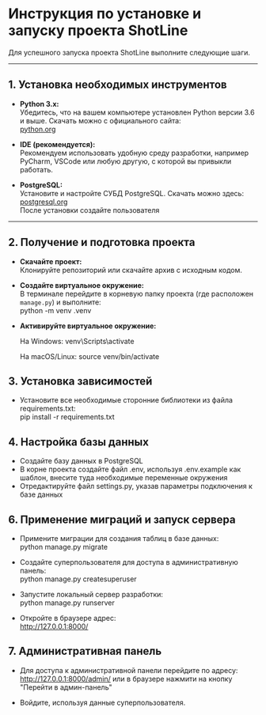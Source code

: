 # Инструкция по установке и запуску проекта ShotLine

Для успешного запуска проекта ShotLine выполните следующие шаги.

---

## 1. Установка необходимых инструментов

- **Python 3.x:**  
  Убедитесь, что на вашем компьютере установлен Python версии 3.6 и выше. Скачать можно с официального сайта:  
  [python.org](https://www.python.org/downloads/)

- **IDE (рекомендуется):**  
  Рекомендуем использовать удобную среду разработки, например PyCharm, VSCode или любую другую, с которой вы привыкли работать.

- **PostgreSQL:**  
  Установите и настройте СУБД PostgreSQL. Скачать можно здесь:  
  [postgresql.org](https://www.postgresql.org/download/)  
  После установки создайте пользователя 

---

## 2. Получение и подготовка проекта

- **Скачайте проект:**  
  Клонируйте репозиторий или скачайте архив с исходным кодом.

- **Создайте виртуальное окружение:**  
  В терминале перейдите в корневую папку проекта (где расположен `manage.py`) и выполните:  
  python -m venv .venv

- **Активируйте виртуальное окружение:**
  
  На Windows: venv\Scripts\activate

  На macOS/Linux: source venv/bin/activate

## 3. Установка зависимостей
- Установите все необходимые сторонние библиотеки из файла requirements.txt:  
  pip install -r requirements.txt

## 4. Настройка базы данных
- Создайте базу данных в PostgreSQL
- В корне проекта создайте файл .env, используя .env.example как шаблон, внесите туда      необходимые переменные окружения
- Отредактируйте файл settings.py, указав параметры подключения к базе данных

## 6. Применение миграций и запуск сервера
- Примените миграции для создания таблиц в базе данных:  
  python manage.py migrate

- Создайте суперпользователя для доступа в административную панель:                         
  python manage.py createsuperuser

- Запустите локальный сервер разработки:  
  python manage.py runserver
  
- Откройте в браузере адрес:  
  http://127.0.0.1:8000/

## 7. Административная панель
- Для доступа к административной панели перейдите по адресу:  
  http://127.0.0.1:8000/admin/ или в браузере нажмити на кнопку "Перейти в админ-панель"

- Войдите, используя данные суперпользователя.